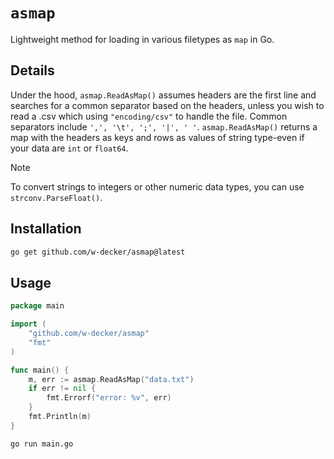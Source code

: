 # `asmap`

Lightweight method for loading in various filetypes as `map` in Go. 

## Details

Under the hood, `asmap.ReadAsMap()` assumes headers are the first line and searches for a common separator based on the headers, unless you wish to read a .csv which using `"encoding/csv"` to handle the file. Common separators include `',', '\t', ';', '|', ' '`. `asmap.ReadAsMap()` returns a map with the headers as keys and rows as values of string type-even if your data are `int` or `float64`.
>[!NOTE]
>To convert strings to integers or other numeric data types, you can use `strconv.ParseFloat()`.

## Installation
```bash
go get github.com/w-decker/asmap@latest
```

## Usage

```go
package main

import (
    "github.com/w-decker/asmap"
    "fmt"
)

func main() {
	m, err := asmap.ReadAsMap("data.txt")
	if err != nil {
		fmt.Errorf("error: %v", err)
	}
	fmt.Println(m)
}
```
```bash
go run main.go
```




